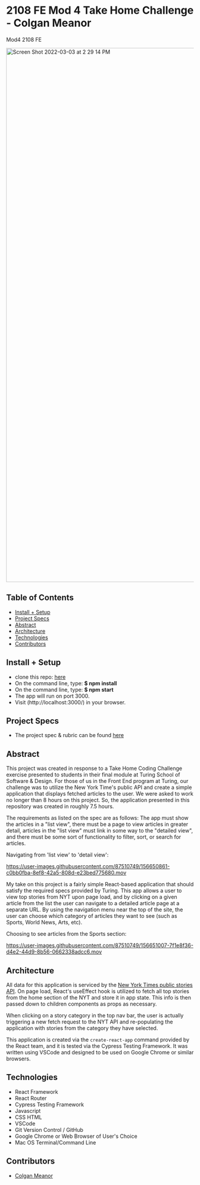 # 2108 FE Mod 4 Take Home Challenge - Colgan Meanor
Mod4 2108 FE

<img width="1433" alt="Screen Shot 2022-03-03 at 2 29 14 PM" src="https://user-images.githubusercontent.com/87510749/156650431-7cc12426-543e-44f5-bea6-c1fe2d99fef6.png">


## Table of Contents
  - [Install + Setup](#install)
  - [Project Specs](#project-specs)  
  - [Abstract](#abstract)
  - [Architecture](#architecture)
  - [Technologies](#technologies)
  - [Contributors](#contributors)

  

## Install + Setup
  - clone this repo: [here](https://github.com/colganmeanor/colgan-take-home-turing)
   - On the command line, type: **$ npm install**
   - On the command line, type: **$ npm start**
   - The app will run on port 3000.
   - Visit (http://localhost:3000/) in your browser. 

## Project Specs
   - The project spec & rubric can be found [here](https://mod4.turing.edu/projects/take_home/take_home_fe)


## Abstract

  This project was created in response to a Take Home Coding Challenge exercise presented to students in their final module at Turing School of Software & Design. For those of us in the Front End program at Turing, our challenge was to utilize the New York Time's public API and create a simple application that displays fetched articles to the user. We were asked to work no longer than 8 hours on this project. So, the application presented in this repository was created in roughly 7.5 hours. 

  The requirements as listed on the spec are as follows: The app must show the articles in a "list view", there must be a page to view articles in greater detail, articles in the "list view" must link in some way to the "detailed view", and there must be some sort of functionality to filter, sort, or search for articles. 
  
Navigating from 'list view' to 'detail view':

https://user-images.githubusercontent.com/87510749/156650861-c0bb0fba-8ef8-42a5-808d-e23bed775680.mov


  My take on this project is a fairly simple React-based application that should satisfy the required specs provided by Turing. This app allows a user to view top stories from NYT upon page load, and by clicking on a given article from the list the user can navigate to a detailed article page at a separate URL. By using the navigation menu near the top of the site, the user can choose which category of articles they want to see (such as Sports, World News, Arts, etc). 
  
 Choosing to see articles from the Sports section:

https://user-images.githubusercontent.com/87510749/156651007-7f1e8f36-d4e2-44d9-8b56-0662338adcc6.mov


## Architecture

  All data for this application is serviced by the [New York Times public stories API](https://developer.nytimes.com/docs/top-stories-product/1/overview). On page load, React's useEffect hook is utilized to fetch all top stories from the home section of the NYT and store it in app state. This info is then passed down to children components as props as necessary. 

  When clicking on a story category in the top nav bar, the user is actually triggering a new fetch request to the NYT API and re-populating the application with stories from the category they have selected. 

  This application is created via the `create-react-app` command provided by the React team, and it is tested via the Cypress Testing Framework. It was written using VSCode and designed to be used on Google Chrome or similar browsers.

## Technologies
  - React Framework
  - React Router
  - Cypress Testing Framework
  - Javascript
  - CSS HTML
  - VSCode
  - Git Version Control / GitHub
  - Google Chrome or Web Browser of User's Choice
  - Mac OS Terminal/Command Line


## Contributors
  - [Colgan Meanor](https://github.com/colganmeanor)

